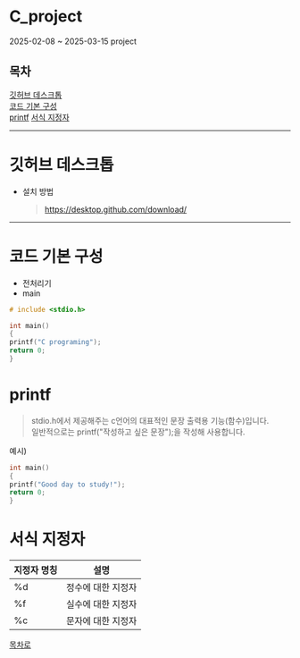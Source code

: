 # C_project
 2025-02-08 ~ 2025-03-15 project

## 목차
[깃허브 데스크톱](#깃허브-데스크톱)<br>
[코드 기본 구성](#코드-기본-구성)<br>
[printf](#printf)
[서식 지정자](#서식-지정자)
<hr/>

# 깃허브 데스크톱
+ 설치 방법
  > https://desktop.github.com/download/
  

<hr/>

# 코드 기본 구성
+ 전처리기
+ main

```c
# include <stdio.h>

int main()
{
printf("C programing");
return 0;
}
```

# printf
> stdio.h에서 제공해주는 c언어의 대표적인 문장 출력용 기능(함수)입니다.<br>
> 일반적으로는 printf("작성하고 싶은 문장");을 작성해 사용합니다.

예시)
```c
int main()
{
printf("Good day to study!");
return 0;
}
```

# 서식 지정자
|지정자 명칭|설명|
|-----|-----|
|%d|정수에 대한 지정자|
|%f|실수에 대한 지정자|
|%c|문자에 대한 지정자|

  [목차로](#목차)
